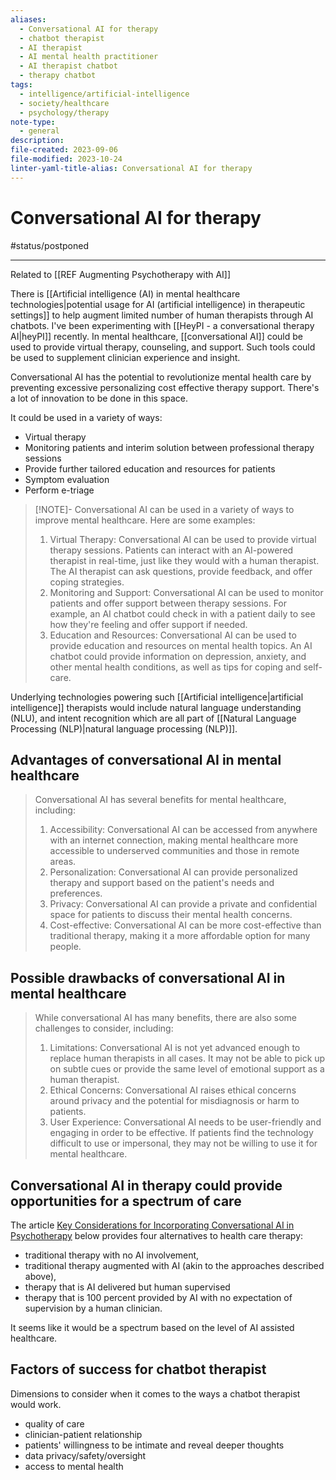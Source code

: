 ```yaml
---
aliases:
  - Conversational AI for therapy
  - chatbot therapist
  - AI therapist
  - AI mental health practitioner
  - AI therapist chatbot
  - therapy chatbot
tags:
  - intelligence/artificial-intelligence
  - society/healthcare
  - psychology/therapy
note-type:
  - general
description: 
file-created: 2023-09-06
file-modified: 2023-10-24
linter-yaml-title-alias: Conversational AI for therapy
---
```


# Conversational AI for therapy

#status/postponed

---

Related to [[REF Augmenting Psychotherapy with AI]]

There is [[Artificial intelligence (AI) in mental healthcare technologies|potential usage for AI (artificial intelligence) in therapeutic settings]] to help augment limited number of human therapists through AI chatbots. I've been experimenting with [[HeyPI - a conversational therapy AI|heyPI]] recently. In mental healthcare, [[conversational AI]] could be used to provide virtual therapy, counseling, and support. Such tools could be used to supplement clinician experience and insight.

Conversational AI has the potential to revolutionize mental health care by preventing excessive personalizing cost effective therapy support. There's a lot of innovation to be done in this space.

It could be used in a variety of ways:
- Virtual therapy
- Monitoring patients and interim solution between professional therapy sessions
- Provide further tailored education and resources for patients
- Symptom evaluation
- Perform e-triage

> [!NOTE]-
> Conversational AI can be used in a variety of ways to improve mental healthcare. Here are some examples:
> 1. Virtual Therapy: Conversational AI can be used to provide virtual therapy sessions. Patients can interact with an AI-powered therapist in real-time, just like they would with a human therapist. The AI therapist can ask questions, provide feedback, and offer coping strategies.
> 2. Monitoring and Support: Conversational AI can be used to monitor patients and offer support between therapy sessions. For example, an AI chatbot could check in with a patient daily to see how they're feeling and offer support if needed.
> 3. Education and Resources: Conversational AI can be used to provide education and resources on mental health topics. An AI chatbot could provide information on depression, anxiety, and other mental health conditions, as well as tips for coping and self-care.

Underlying technologies powering such [[Artificial intelligence|artificial intelligence]] therapists would include natural language understanding (NLU), and intent recognition which are all part of [[Natural Language Processing (NLP)|natural language processing (NLP)]].

## Advantages of conversational AI in mental healthcare

> Conversational AI has several benefits for mental healthcare, including:
>
> 1. Accessibility: Conversational AI can be accessed from anywhere with an internet connection, making mental healthcare more accessible to underserved communities and those in remote areas.
> 2. Personalization: Conversational AI can provide personalized therapy and support based on the patient's needs and preferences.
> 3. Privacy: Conversational AI can provide a private and confidential space for patients to discuss their mental health concerns.
> 4. Cost-effective: Conversational AI can be more cost-effective than traditional therapy, making it a more affordable option for many people.

## Possible drawbacks of conversational AI in mental healthcare

> While conversational AI has many benefits, there are also some challenges to consider, including:
>
> 1. Limitations: Conversational AI is not yet advanced enough to replace human therapists in all cases. It may not be able to pick up on subtle cues or provide the same level of emotional support as a human therapist.
> 2. Ethical Concerns: Conversational AI raises ethical concerns around privacy and the potential for misdiagnosis or harm to patients.
> 3. User Experience: Conversational AI needs to be user-friendly and engaging in order to be effective. If patients find the technology difficult to use or impersonal, they may not be willing to use it for mental healthcare.

## Conversational AI in therapy could provide opportunities for a spectrum of care

The article [Key Considerations for Incorporating Conversational AI in Psychotherapy](https://www.frontiersin.org/articles/10.3389/fpsyt.00746/full) below provides four alternatives to health care therapy:
- traditional therapy with no AI involvement,
- traditional therapy augmented with AI (akin to the approaches described above),
- therapy that is AI delivered but human supervised
- therapy that is 100 percent provided by AI with no expectation of supervision by a human clinician.

It seems like it would be a spectrum based on the level of AI assisted healthcare.

## Factors of success for chatbot therapist

Dimensions to consider when it comes to the ways a chatbot therapist would work.
- quality of care
- clinician-patient relationship
- patients' willingness to be intimate and reveal deeper thoughts
- data privacy/safety/oversight
- access to mental health
